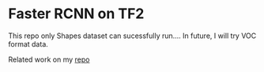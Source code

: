 # Faster RCNN on TF2

This repo only Shapes dataset can sucessfully run....
In future, I will try VOC format data.

Related work on my [repo](https://github.com/jacky10001/Mask_RCNN-tf2)
